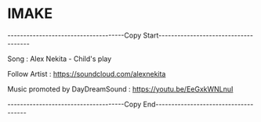 # IMAKE

-------------------------------------Copy Start-------------------------------------

Song : Alex Nekita - Child's play 

Follow Artist : https://soundcloud.com/alexnekita 

Music promoted by DayDreamSound : https://youtu.be/EeGxkWNLnuI

-------------------------------------Copy End-------------------------------------
